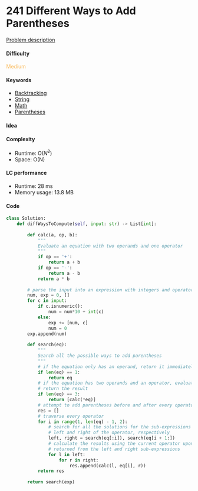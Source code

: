 241 Different Ways to Add Parentheses    
=======================
[Problem description](https://leetcode.com/problems/different-ways-to-add-parentheses/)

#### Difficulty
<span style="color:#FABC60">Medium</span>

#### Keywords
- [Backtracking](../categories/backtracking.md)
- [String](../categories/strings.md)
- [Math](../categories/math.md)
- [Parentheses](../categories/parentheses.md)

#### Idea


#### Complexity
- Runtime: O($N^2$)
- Space: O(N)
  
#### LC performance
- Runtime: 28 ms
- Memory usage: 13.8 MB

#### Code
```python
class Solution:
    def diffWaysToCompute(self, input: str) -> List[int]:
        
        def calc(a, op, b):
            """
            Evaluate an equation with two operands and one operator
            """
            if op == '+':
                return a + b
            if op == '-':
                return a - b
            return a * b
        
        # parse the input into an expression with integers and operators
        num, exp = 0, []
        for c in input:
            if c.isnumeric():
                num = num*10 + int(c)
            else:
                exp += [num, c]
                num = 0
        exp.append(num)
        
        def search(eq):
            """
            Search all the possible ways to add parentheses
            """
            # if the equation only has an operand, return it immediately
            if len(eq) == 1:
                return eq
            # if the equation has two operands and an operator, evaluate it and 
            # return the result 
            if len(eq) == 3:
                return [calc(*eq)]
            # attempt to add parentheses before and after every operator
            res = []
            # traverse every operator
            for i in range(1, len(eq) - 1, 2):
                # search for all the solutions for the sub-expressions on the 
                # left and right of the operator, respectively
                left, right = search(eq[:i]), search(eq[i + 1:])
                # calculate the results using the current operator upon results 
                # returned from the left and right sub-expressions
                for l in left:
                    for r in right:
                        res.append(calc(l, eq[i], r))
            return res
        
        return search(exp)
```